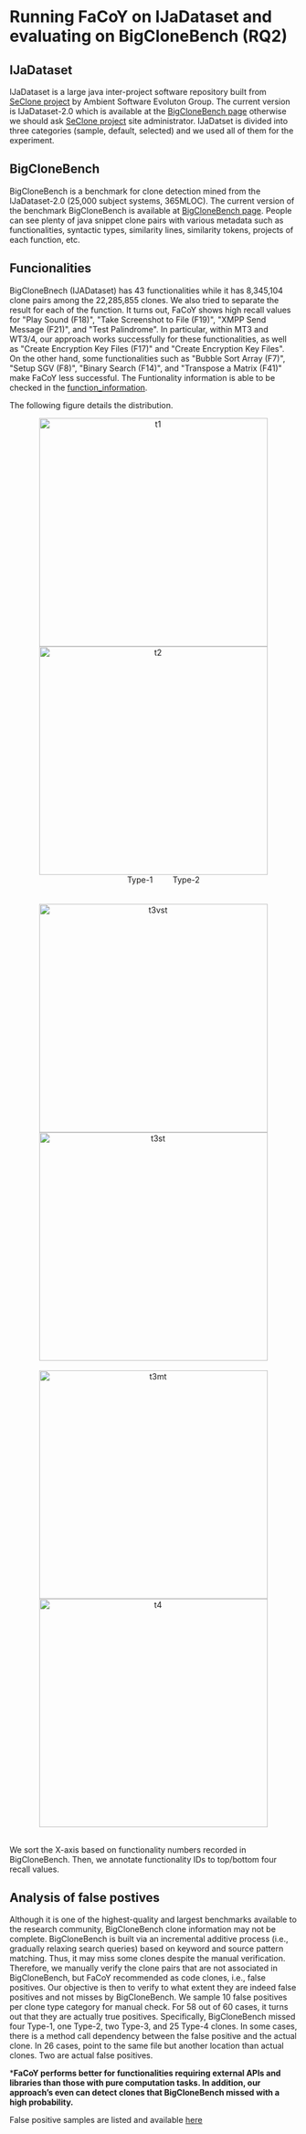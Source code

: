 # Running FaCoY on IJaDataset and evaluating on BigCloneBench (RQ2)

## IJaDataset
IJaDataset is a large java inter-project software repository built from [SeClone project](https://sites.google.com/site/asegsecold/projects/seclone) by Ambient Software Evoluton Group. The current version is IJaDataset-2.0 which is available at the [BigCloneBench page](https://github.com/clonebench/BigCloneBench/blob/master/README.md) otherwise we should ask [SeClone project](https://sites.google.com/site/asegsecold/projects/seclone) site administrator.
IJaDatset is divided into three categories (sample, default, selected) and we used all of them for the experiment.

## BigCloneBench
BigCloneBench is a benchmark for clone detection mined from the IJaDataset-2.0 (25,000 subject systems, 365MLOC). The current version of the benchmark BigCloneBench is available at [BigCloneBench page](https://github.com/clonebench/BigCloneBench/blob/master/README.md). People can see plenty of java snippet clone pairs with various metadata such as functionalities, syntactic types, similarity lines, similarity tokens, projects of each function, etc.

## Funcionalities
BigCloneBnech (IJADataset) has 43 functionalities while it has 8,345,104 clone pairs among the 22,285,855 clones. We also tried to separate the result for each of the function. 
It turns out, FaCoY shows high recall values for "Play Sound (F18)", "Take Screenshot to File (F19)", "XMPP Send Message (F21)", and "Test Palindrome". In particular, within MT3 and WT3/4, our approach works successfully for these functionalities, as well as "Create Encryption Key Files (F17)" and "Create Encryption Key Files". On the other hand, some functionalities such as "Bubble Sort Array (F7)", "Setup SGV (F8)", "Binary Search (F14)", and "Transpose a Matrix (F41)" make FaCoY less successful.
The Funtionality information is able to be checked in the [function_information](https://docs.google.com/spreadsheets/d/1dvUICpQ46BLNrO5oPSxSYihlahC2TeDcUDCHt8potLw/edit?usp=sharing).

The following figure details the distribution.

<p align="center">
<img width="400" alt="t1" src="https://user-images.githubusercontent.com/26062775/30018339-c9c64012-915c-11e7-9756-a37f7cc18883.png">
<img width="400" alt="t2" src="https://user-images.githubusercontent.com/26062775/30018350-dadcdca8-915c-11e7-80bd-6443cd428bdf.png"> <br />  
&ensp;&ensp;&ensp;&ensp;&ensp;Type-1&ensp;&ensp;&ensp;&ensp;&ensp;Type-2<br /><br /><br />

<img width="400" alt="t3vst" src="https://user-images.githubusercontent.com/26062775/30018363-e22f3e9c-915c-11e7-8795-bec837e1f222.png">
<img width="400" alt="t3st" src="https://user-images.githubusercontent.com/26062775/30018372-ed6a1d72-915c-11e7-8f1a-d4ca7436081b.png"> <br /><br />
<img width="400" alt="t3mt" src="https://user-images.githubusercontent.com/26062775/30018381-f5d88782-915c-11e7-8169-b5da6d225cd4.png">
<img width="400" alt="t4" src="https://user-images.githubusercontent.com/26062775/30018393-001a1f44-915d-11e7-9032-89be48a96db2.png"> <br /><br />
</p>

We sort the X-axis based on functionality numbers recorded in BigCloneBench. Then, we annotate functionality IDs to top/bottom four recall values. 

## Analysis of false postives
Although it is one of the highest-quality and largest benchmarks available to the research community, BigCloneBench clone information may not be complete. BigCloneBench is built via an incremental additive process (i.e., gradually relaxing search queries) based on keyword and source pattern matching. Thus, it may miss some clones despite the manual verification. 
Therefore, we manually verify the clone pairs that are not associated in BigCloneBench, but FaCoY recommended as code clones, i.e., false positives. Our objective is then to verify to what extent they are indeed false positives and not misses by BigCloneBench. We sample 10 false positives per clone type category for manual check. For 58 out of 60 cases, it turns out that they are actually true positives. Specifically, BigCloneBench missed four Type-1, one Type-2, two Type-3, and 25 Type-4 clones. In some cases, there is a method call dependency between the false positive and the actual clone. In 26 cases, point to the same file but another location than actual clones. Two are actual false positives.

***FaCoY performs better for functionalities requiring external APIs and libraries than those with pure computation tasks. In addition, our approach’s even can detect clones that BigCloneBench missed with a high probability.**

False positive samples are listed and available [here](/evaluation/bigclone/false_positive_samples)



[logo]: https://github.com/facoy/facoy/FaCoY_Logo.png
